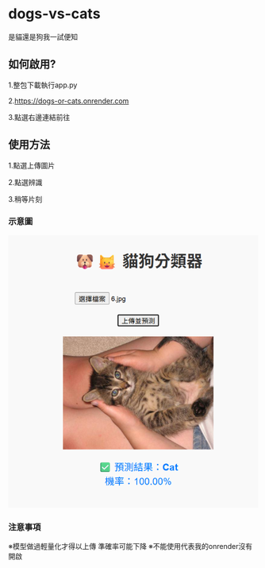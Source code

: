 # dogs-vs-cats
是貓還是狗我一試便知

## 如何啟用?

1.整包下載執行app.py

2.https://dogs-or-cats.onrender.com

3.點選右邊連結前往

## 使用方法

1.點選上傳圖片

2.點選辨識

3.稍等片刻



### 示意圖

![](https://github.com/ni49ay/dogs-vs-cats/blob/main/%E8%9E%A2%E5%B9%95%E6%93%B7%E5%8F%96%E7%95%AB%E9%9D%A2%202025-06-04%20193041.png?raw=true)

### 注意事項

※模型做過輕量化才得以上傳 準確率可能下降
※不能使用代表我的onrender沒有開啟

